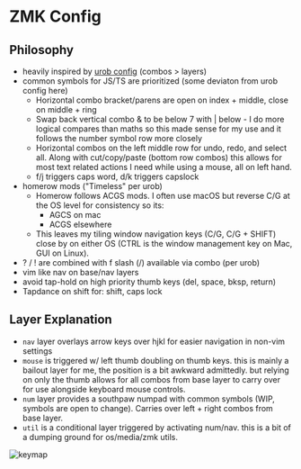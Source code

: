 # ZMK Config

## Philosophy

- heavily inspired by [urob config](https://github.com/urob/zmk-config) (combos > layers)
- common symbols for JS/TS are prioritized (some deviaton from urob config here)
  - Horizontal combo bracket/parens are open on index + middle, close on middle + ring
  - Swap back vertical combo & to be below 7 with | below - I do more logical compares than maths so this made sense for my use and it follows the number symbol row more closely
  - Horizontal combos on the left middle row for undo, redo, and select all. Along with cut/copy/paste (bottom row combos) this allows for most text related actions I need while using a mouse, all on left hand.
  - f/j triggers caps word, d/k triggers capslock
- homerow mods ("Timeless" per urob)
  - Homerow follows ACGS mods. I often use macOS but reverse C/G at the OS level for consistency so its:
    - AGCS on mac
    - ACGS elsewhere
  - This leaves my tiling window navigation keys (C/G, C/G + SHIFT) close by on either OS (CTRL is the window management key on Mac, GUI on Linux).
- ? / ! are combined with f slash (/) available via combo (per urob)
- vim like nav on base/nav layers
- avoid tap-hold on high priority thumb keys (del, space, bksp, return)
- Tapdance on shift for: shift, caps lock

## Layer Explanation

- `nav` layer overlays arrow keys over hjkl for easier navigation in non-vim settings
- `mouse` is triggered w/ left thumb doubling on thumb keys. this is mainly a bailout layer for me, the position is a bit awkward admittedly. but relying on only the thumb allows for all combos from base layer to carry over for use alongside keyboard mouse controls.
- `num` layer provides a southpaw numpad with common symbols (WIP, symbols are open to change). Carries over left + right combos from base layer.
- `util` is a conditional layer triggered by activating num/nav. this is a bit of a dumping ground for os/media/zmk utils.

![keymap](/draw/lily58.svg)
